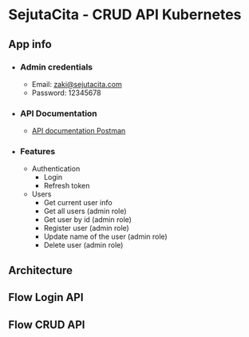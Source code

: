 # SejutaCita - CRUD API Kubernetes

## App info

- ### Admin credentials

  - Email: zaki@sejutacita.com
  - Password: 12345678

- ### API Documentation

  - [API documentation Postman](https://documenter.getpostman.com/view/7470055/TzXzEdCL)

- ### Features
  - Authentication
    - Login
    - Refresh token
  - Users
    - Get current user info
    - Get all users (admin role)
    - Get user by id (admin role)
    - Register user (admin role)
    - Update name of the user (admin role)
    - Delete user (admin role)

## Architecture

## Flow Login API

## Flow CRUD API
